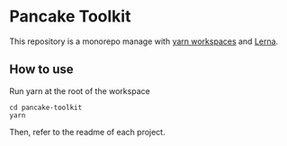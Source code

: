 # Pancake Toolkit

This repository is a monorepo manage with [yarn workspaces](https://classic.yarnpkg.com/en/docs/workspaces/) and [Lerna](https://lerna.js.org/). 


## How to use

Run yarn at the root of the workspace

```
cd pancake-toolkit
yarn
```

Then, refer to the readme of each project.
